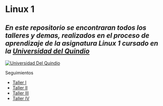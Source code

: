 # Linux 1
## _En este repositorio se encontraran todos los talleres y demas, realizados en el proceso de aprendizaje de la asignatura Linux 1 cursado en la [Universidad del Quindio]_

[![Universidad Del Quindio](https://www.uniquindio.edu.co/estudiantes/info/uniquindio/media/bloque9.png)](https://www.uniquindio.edu.co/)

Seguimientos
<ul>
    <li><a rel="noreferrer" href="https://github.com/BrayanGranada/AdministracionSOLINUX-G1N/blob/main/Seguimiento/1/1.md" target="_blank">Taller I</a></li>
    <li><a rel="noreferrer" href="https://github.com/BrayanGranada/AdministracionSOLINUX-G1N/blob/main/Seguimiento/2/2.md" target="_blank">Taller II</a></li>
    <li><a rel="noreferrer" href="https://github.com/BrayanGranada/AdministracionSOLINUX-G1N/blob/main/Seguimiento/3/3.md" target="_blank">Taller III</a></li>
    <li><a rel="noreferrer" href="https://github.com/BrayanGranada/AdministracionSOLINUX-G1N/blob/main/Seguimiento/4/4.md" target="_blank">Taller IV</a></li>
</ul>

[Universidad del Quindio]: {<https://www.uniquindio.edu.co/>}{:target="_blank"}



